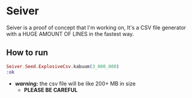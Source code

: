 # Seiver

Seiver is a proof of concept that I'm working on, It's a CSV file generator with a HUGE AMOUNT OF LINES in the fastest way.

## How to run
```elixir
Seiver.Seed.ExplosiveCsv.kabuum(3_000_000)
:ok
```
- ***warning:*** the csv file will be like 200+ MB in size
  - **PLEASE BE CAREFUL**

